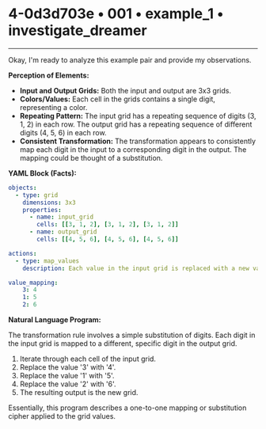 # 4-0d3d703e • 001 • example_1 • investigate_dreamer

---
Okay, I'm ready to analyze this example pair and provide my observations.

**Perception of Elements:**

*   **Input and Output Grids:** Both the input and output are 3x3 grids.
*   **Colors/Values:** Each cell in the grids contains a single digit, representing a color.
*   **Repeating Pattern:** The input grid has a repeating sequence of digits (3, 1, 2) in each row. The output grid has a repeating sequence of different digits (4, 5, 6) in each row.
*   **Consistent Transformation:** The transformation appears to consistently map each digit in the input to a corresponding digit in the output. The mapping could be thought of a substitution.

**YAML Block (Facts):**



```yaml
objects:
  - type: grid
    dimensions: 3x3
    properties:
      - name: input_grid
        cells: [[3, 1, 2], [3, 1, 2], [3, 1, 2]]
      - name: output_grid
        cells: [[4, 5, 6], [4, 5, 6], [4, 5, 6]]

actions:
  - type: map_values
    description: Each value in the input grid is replaced with a new value.

value_mapping:
    3: 4
    1: 5
    2: 6
```



**Natural Language Program:**

The transformation rule involves a simple substitution of digits. Each digit in the input grid is mapped to a different, specific digit in the output grid.

1.  Iterate through each cell of the input grid.
2.  Replace the value '3' with '4'.
3.  Replace the value '1' with '5'.
4. Replace the value '2' with '6'.
5. The resulting output is the new grid.

Essentially, this program describes a one-to-one mapping or substitution cipher applied to the grid values.

